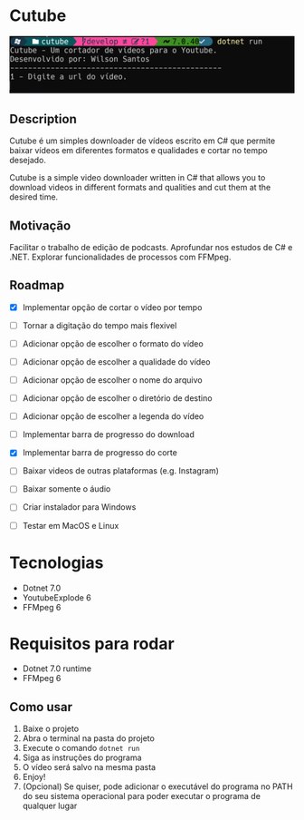 # Cutube

![Tela inicial](/Assets/image.png)
## Description

Cutube é um simples downloader de vídeos escrito em C# que permite baixar vídeos em diferentes formatos e qualidades e cortar no tempo desejado.

Cutube is a simple video downloader written in C# that allows you to download videos in different formats and qualities and cut them at the desired time.

## Motivação
Facilitar o trabalho de edição de podcasts.
Aprofundar nos estudos de C# e .NET.
Explorar funcionalidades de processos com FFMpeg.

## Roadmap
- [x] Implementar opção de cortar o vídeo por tempo
- [ ] Tornar a digitação do tempo mais flexivel
- [ ] Adicionar opção de escolher o formato do vídeo
- [ ] Adicionar opção de escolher a qualidade do vídeo
- [ ] Adicionar opção de escolher o nome do arquivo
- [ ] Adicionar opção de escolher o diretório de destino
- [ ] Adicionar opção de escolher a legenda do vídeo
- [ ] Implementar barra de progresso do download
- [x] Implementar barra de progresso do corte
- [ ] Baixar videos de outras plataformas (e.g. Instagram)
- [ ] Baixar somente o áudio
- [ ] Criar instalador para Windows
- [ ] Testar em MacOS e Linux


# Tecnologias
- Dotnet 7.0
- YoutubeExplode 6
- FFMpeg 6


# Requisitos para rodar
- Dotnet 7.0 runtime
- FFMpeg 6



## Como usar
1. Baixe o projeto
2. Abra o terminal na pasta do projeto
3. Execute o comando `dotnet run`
4. Siga as instruções do programa
5. O vídeo será salvo na mesma pasta
6. Enjoy!
7. (Opcional) Se quiser, pode adicionar o executável do programa no PATH do seu sistema operacional para poder executar o programa de qualquer lugar
